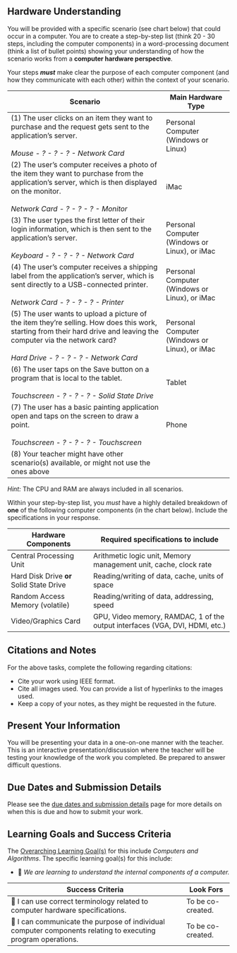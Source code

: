 ## Hardware Understanding

You will be provided with a specific scenario (see chart below) that could occur in a computer. You are to create a step-by-step list (think 20 - 30 steps, including the computer components) in a word-processing document (think a list of bullet points) showing your understanding of how the scenario works from a **computer hardware perspective**.

Your steps **_must_** make clear the purpose of each computer component (and how they communicate with each other) within the context of your scenario.

| Scenario                                                     | Main Hardware Type |
| ------------------------------------------------------------ | --------------------------- |
| (1) The user clicks on an item they want to purchase and the request gets sent to the application’s server.<br/><br/>*Mouse - ? - ? - ? - Network Card* | Personal Computer (Windows or Linux) |
| (2) The user’s computer receives a photo of the item they want to purchase from the application’s server, which is then displayed on the monitor.<br/><br/>*Network Card - ? - ? - ? - Monitor* | iMac |
| (3) The user types the first letter of their login information, which is then sent to the application’s server.<br/><br/>*Keyboard - ? - ? - ? - Network Card* | Personal Computer (Windows or Linux), or iMac          |
| (4) The user’s computer receives a shipping label from the application’s server, which is sent directly to a USB-connected printer.<br/><br/>*Network Card - ? - ? - ? - Printer* |  Personal Computer (Windows or Linux), or iMac  |
| (5) The user wants to upload a picture of the item they’re selling. How does this work, starting from their hard drive and leaving the computer via the network card?<br/><br/>*Hard Drive - ? - ? - ? - Network Card* | Personal Computer (Windows or Linux), or iMac |
| (6) The user taps on the Save button on a program that is local to the tablet.<br/><br/>*Touchscreen - ? - ? - ? - Solid State Drive* | Tablet                           |
| (7) The user has a basic painting application open and taps on the screen to draw a point.<br/><br/>*Touchscreen - ? - ? - ? - Touchscreen* | Phone                     |
| (8) Your teacher might have other scenario(s) available, or might not use the ones above | |

_Hint:_ The CPU and RAM are always included in all scenarios.

Within your step-by-step list, you *must* have a highly detailed breakdown of **one** of the following computer components (in the chart below). Include the specifications in your response.

| Hardware Components                            | Required specifications to include                           |
| ---------------------------------------------- | ------------------------------------------------------------ |
| Central Processing Unit                        | Arithmetic logic unit, Memory management unit, cache, clock rate |
| Hard Disk Drive **or** <br/> Solid State Drive | Reading/writing of data, cache, units of space               |
| Random Access Memory (volatile)                | Reading/writing of data, addressing, speed                   |
| Video/Graphics Card                            | GPU, Video memory, RAMDAC, 1 of the output interfaces (VGA, DVI, HDMI, etc.) |

## Citations and Notes
For the above tasks, complete the following regarding citations:  
* Cite your work using IEEE format.
* Cite all images used. You can provide a list of hyperlinks to the images used.
* Keep a copy of your notes, as they might be requested in the future.

## Present Your Information
You will be presenting your data in a one-on-one manner with the teacher. This is an interactive presentation/discussion where the teacher will be testing your knowledge of the work you completed. Be prepared to answer difficult questions.

## Due Dates and Submission Details

Please see the [due dates and submission details](./Due-Dates-and-Submission-Details) page for more details on when this is due and how to submit your work.

## Learning Goals and Success Criteria

The [Overarching Learning Goal(s)](./images/ICS3U.jpg) for this include _Computers and Algorithms_.
The specific learning goal(s) for this include:

  * &#x1F4D9; _We are learning to understand the internal components of a computer._

| Success Criteria                                             | Look Fors |
| ------------------------------------------------------------ | --------- |
| &#x1F4D9; I can use correct terminology related to computer hardware specifications. | To be co-created. |
| &#x1F4D9; I can communicate the purpose of individual computer components relating to executing program operations. | To be co-created. |